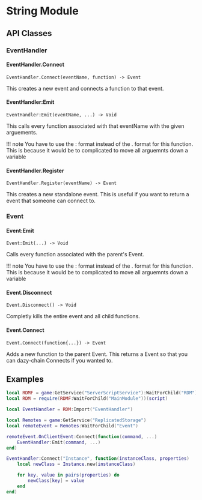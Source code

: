 # String Module

## API Classes

### EventHandler

#### EventHandler.Connect

```
EventHandler.Connect(eventName, function) -> Event
```

This creates a new event and connects a function to that event.

#### EventHandler:Emit

```
EventHandler:Emit(eventName, ...) -> Void
```

This calls every function associated with that eventName with the given arguements.

!!! note
	You have to use the : format instead of the . format for this function. 
	This is because it would be to complicated to move all arguemnts down a variable

#### EventHandler.Register

```
EventHandler.Register(eventName) -> Event
```

This creates a new standalone event. This is useful if you want to return a event that someone can connect to.

### Event

#### Event:Emit

```
Event:Emit(...) -> Void
```

Calls every function associated with the parent's Event.

!!! note
	You have to use the : format instead of the . format for this function. 
	This is because it would be to complicated to move all arguemnts down a variable

#### Event.Disconnect

```
Event.Disconnect() -> Void
```

Completly kills the entire event and all child functions.

#### Event.Connect

```
Event.Connect(function{...}) -> Event
```

Adds a new function to the parent Event. This returns a Event so that you can dazy-chain Connects if you wanted to.

## Examples

```lua
local RDMF = game:GetService("ServerScriptService"):WaitForChild("RDM")
local RDM = require(RDMF:WaitForChild("MainModule"))(script)

local EventHandler = RDM:Import("EventHandler")

local Remotes = game:GetService("ReplicatedStorage")
local remoteEvent = Remotes:WaitForChild("Event")

remoteEvent.OnClientEvent:Connect(function(command, ...)
	EventHandler:Emit(command, ...)
end)

EventHandler:Connect("Instance", function(instanceClass, properties)
	local newClass = Instance.new(instanceClass)

	for key, value in pairs(properties) do
		newClass[key] = value
	end
end)
```